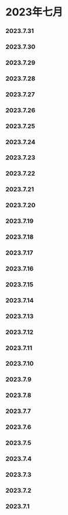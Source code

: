 # 2023年七月
### 2023.7.31
### 2023.7.30
### 2023.7.29
### 2023.7.28
### 2023.7.27
### 2023.7.26
### 2023.7.25
### 2023.7.24
### 2023.7.23
### 2023.7.22
### 2023.7.21
### 2023.7.20
### 2023.7.19
### 2023.7.18
### 2023.7.17
### 2023.7.16
### 2023.7.15
### 2023.7.14
### 2023.7.13

### 2023.7.12

### 2023.7.11

### 2023.7.10
 
### 2023.7.9
### 2023.7.8
### 2023.7.7
### 2023.7.6

### 2023.7.5
### 2023.7.4
### 2023.7.3

### 2023.7.2
### 2023.7.1
